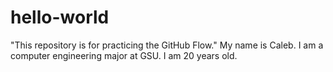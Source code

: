 # hello-world
"This repository is for practicing the GitHub Flow."
My name is Caleb. I am a computer engineering major at GSU. I am 20 years old.
